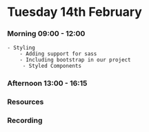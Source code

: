 # Tuesday 14th February

### Morning 09:00 - 12:00
    - Styling 
        - Adding support for sass
        - Including bootstrap in our project
         - Styled Components

### Afternoon 13:00 - 16:15



### Resources



### Recording
